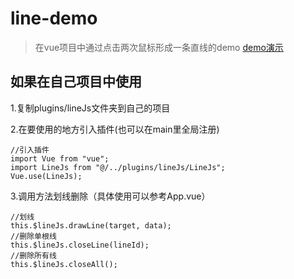 # line-demo

> 在vue项目中通过点击两次鼠标形成一条直线的demo
> [demo演示](https://nianzx.github.io/vue-linejs/dist/index.html)

## 如果在自己项目中使用

1.复制plugins/lineJs文件夹到自己的项目

2.在要使用的地方引入插件(也可以在main里全局注册)
```
//引入插件
import Vue from "vue";
import LineJs from "@/../plugins/lineJs/LineJs";
Vue.use(LineJs);
```

3.调用方法划线删除（具体使用可以参考App.vue）
```
//划线
this.$lineJs.drawLine(target, data);
//删除单根线
this.$lineJs.closeLine(lineId);
//删除所有线
this.$lineJs.closeAll();
```



